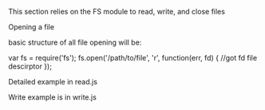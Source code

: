 This section relies on the FS module to read, write, and close files

Opening a file

basic structure of all file opening will be:

var fs = require('fs');
fs.open('/path/to/file', 'r', function(err, fd) {
	//got fd file descirptor
});

Detailed example in read.js

Write example is in write.js

